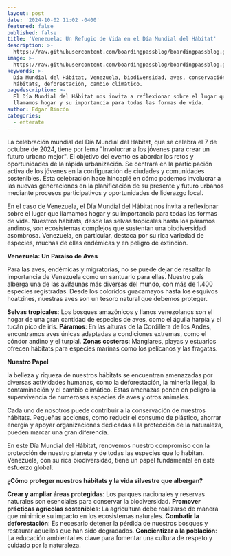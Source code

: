 ```yaml
---
layout: post
date: '2024-10-02 11:02 -0400'
featured: false
published: false
title: 'Venezuela: Un Refugio de Vida en el Día Mundial del Hábitat'
description: >-
  https://raw.githubusercontent.com/boardingpassblog/boardingpassblog.github.io/refs/heads/main/assets/images/Habitat.jpg
image: >-
  https://raw.githubusercontent.com/boardingpassblog/boardingpassblog.github.io/refs/heads/main/assets/images/Habitat.jpg
keywords: >-
  Día Mundial del Hábitat, Venezuela, biodiversidad, aves, conservación,
  hábitats, deforestación, cambio climático.
pagedescription: >-
  El Día Mundial del Hábitat nos invita a reflexionar sobre el lugar que
  llamamos hogar y su importancia para todas las formas de vida.
author: Edgar Rincón
categories:
  - enterate
---
```

La celebración mundial del Día Mundial del Hábitat, que se celebra el 7 de octubre de 2024, tiene por lema "Involucrar a los jóvenes para crear un futuro urbano mejor". El objetivo del evento es abordar los retos y oportunidades de la rápida urbanización. Se centrará en la participación activa de los jóvenes en la configuración de ciudades y comunidades sostenibles. Esta celebración hace hincapié en cómo podemos involucrar a las nuevas generaciones en la planificación de su presente y futuro urbanos mediante procesos participativos y oportunidades de liderazgo local.

En el caso de Venezuela, el Día Mundial del Hábitat nos invita a reflexionar sobre el lugar que llamamos hogar y su importancia para todas las formas de vida. Nuestros hábitats, desde las selvas tropicales hasta los páramos andinos, son ecosistemas complejos que sustentan una biodiversidad asombrosa. Venezuela, en particular, destaca por su rica variedad de especies, muchas de ellas endémicas y en peligro de extinción.

**Venezuela: Un Paraíso de Aves**

Para las aves, endémicas y migratorias, no se puede dejar de resaltar la importancia de Venezuela como un santuario para ellas. Nuestro país alberga una de las avifaunas más diversas del mundo, con más de 1.400 especies registradas. Desde los coloridos guacamayos hasta los esquivos hoatzines, nuestras aves son un tesoro natural que debemos proteger.

**Selvas tropicales**: Los bosques amazónicos y llanos venezolanos son el hogar de una gran cantidad de especies de aves, como el águila harpía y el tucán pico de iris.
**Páramos**: En las alturas de la Cordillera de los Andes, encontramos aves únicas adaptadas a condiciones extremas, como el cóndor andino y el turpial.
**Zonas costeras**: Manglares, playas y estuarios ofrecen hábitats para especies marinas como los pelícanos y las fragatas.

**Nuestro Papel**

la belleza y riqueza de nuestros hábitats se encuentran amenazadas por diversas actividades humanas, como la deforestación, la minería ilegal, la contaminación y el cambio climático. Estas amenazas ponen en peligro la supervivencia de numerosas especies de aves y otros animales.

Cada uno de nosotros puede contribuir a la conservación de nuestros hábitats. Pequeñas acciones, como reducir el consumo de plástico, ahorrar energía y apoyar organizaciones dedicadas a la protección de la naturaleza, pueden marcar una gran diferencia.

En este Día Mundial del Hábitat, renovemos nuestro compromiso con la protección de nuestro planeta y de todas las especies que lo habitan. Venezuela, con su rica biodiversidad, tiene un papel fundamental en este esfuerzo global.

**¿Cómo proteger nuestros hábitats y la vida silvestre que albergan?**

**Crear y ampliar áreas protegidas**: Los parques nacionales y reservas naturales son esenciales para conservar la biodiversidad.
**Promover prácticas agrícolas sostenible**s: La agricultura debe realizarse de manera que minimice su impacto en los ecosistemas naturales.
**Combatir la deforestación**: Es necesario detener la pérdida de nuestros bosques y restaurar aquellos que han sido degradados.
**Concientizar a la población**: La educación ambiental es clave para fomentar una cultura de respeto y cuidado por la naturaleza.

